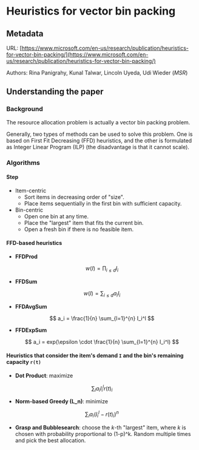 # Heuristics for vector bin packing

## Metadata

URL: [https://www.microsoft.com/en-us/research/publication/heuristics-for-vector-bin-packing/](https://www.microsoft.com/en-us/research/publication/heuristics-for-vector-bin-packing/)

Authors: Rina Panigrahy, Kunal Talwar, Lincoln Uyeda, Udi Wieder (_MSR_)

## Understanding the paper

### Background

The resource allocation problem is actually a vector bin packing problem.

Generally, two types of methods can be used to solve this problem. One is based on First Fit Decreasing (FFD) heuristics, and the other is formulated as Integer Linear Program (ILP) (the disadvantage is that it cannot scale).

### Algorithms

#### Step

* Item-centric
  * Sort items in decreasing order of "size".
  * Place items sequentially in the first bin with sufficient capacity.
* Bin-centric
  * Open one bin at any time.
  * Place the "largest" item that fits the current bin.
  * Open a fresh bin if there is no feasible item.

#### FFD-based heuristics

* **FFDProd**

$$
w(I) = \prod_{i \le d} I_i
$$

* **FFDSum**

$$
w(I) = \sum_{i \le d} a_i I_i
$$

* **FFDAvgSum**

$$
a_i = \frac{1}{n} \sum_{l=1}^{n} I_i^l
$$

* **FFDExpSum**

$$
a_i = exp(\epsilon \cdot \frac{1}{n} \sum_{l=1}^{n} I_i^l)
$$

#### Heuristics that consider the item's demand `I` and the bin's remaining capacity `r(t)`

* **Dot Product**: maximize

$$
\sum_i a_i I_i^l r(t)_i
$$

* **Norm-based Greedy (L\_n)**: minimize

$$
\sum_i a_i (I_i^l - r(t)_i)^n
$$

* **Grasp and Bubblesearch**: choose the _k_-th "largest" item, where _k_ is chosen with probability proportional to (1-p)^k. Random multiple times and pick the best allocation.
